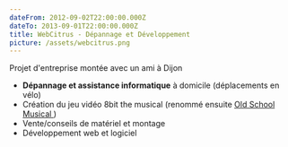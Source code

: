 ```yaml
---
dateFrom: 2012-09-02T22:00:00.000Z
dateTo: 2013-09-01T22:00:00.000Z
title: WebCitrus - Dépannage et Développement
picture: /assets/webcitrus.png
---
```

Projet d'entreprise montée avec un ami à Dijon

* **Dépannage et assistance informatique** à domicile (déplacements en vélo)
* Création du jeu vidéo 8bit the musical (renommé ensuite [Old School Musical ](https://www.osmgame.com/))
* Vente/conseils de matériel et montage
* Développement web et logiciel
